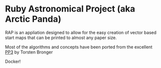 Ruby Astronomical Project (aka Arctic Panda)
================

RAP is an appliation designed to allow for the easy creation of vector based start maps that can be printed to almost any
paper size.

Most of the algorithms and concepts have been ported from the excellent 
[PP3](http://pp3.sourceforge.net/) by Torsten Bronger


Docker!
